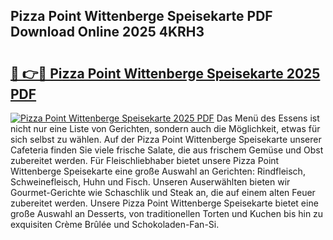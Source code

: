 ## Pizza Point Wittenberge Speisekarte PDF Download Online 2025 4KRH3

# <h2><a href="http://gc703u.nevu.top/?p=Pizza+Point+Wittenberge+Speisekarte">🔗 👉🔴 Pizza Point Wittenberge Speisekarte 2025 PDF</a></h2>

[![Pizza Point Wittenberge Speisekarte 2025 PDF](https://i.imgur.com/dBaPXMq.png)](http://gc703u.nevu.top/?p=Pizza+Point+Wittenberge+Speisekarte)
Das Menü des Essens ist nicht nur eine Liste von Gerichten, sondern auch die Möglichkeit, etwas für sich selbst zu wählen. Auf der Pizza Point Wittenberge Speisekarte unserer Cafeteria finden Sie viele frische Salate, die aus frischem Gemüse und Obst zubereitet werden. Für Fleischliebhaber bietet unsere Pizza Point Wittenberge Speisekarte eine große Auswahl an Gerichten: Rindfleisch, Schweinefleisch, Huhn und Fisch. Unseren Auserwählten bieten wir Gourmet-Gerichte wie Schaschlik und Steak an, die auf einem alten Feuer zubereitet werden. Unsere Pizza Point Wittenberge Speisekarte bietet eine große Auswahl an Desserts, von traditionellen Torten und Kuchen bis hin zu exquisiten Crème Brûlée und Schokoladen-Fan-Si.
